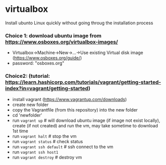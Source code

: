 # virtualbox

Install ubunto Linux quickly without going throug the installation process

### Choice 1: download ubuntu image from https://www.osboxes.org/virtualbox-images/
   * Virtualbox->Machine->New->...->Use existing Virtual disk image (https://www.osboxes.org/guide/)
   * password: "osboxes.org"

### Choice2: (tutorial: https://learn.hashicorp.com/tutorials/vagrant/getting-started-index?in=vagrant/getting-started)
  * install vagrant (https://www.vagrantup.com/downloads)
  * create new folder 
  * copy the Vagrantfile (from this repository) into the new folder
  * cd 'newfolder'
  * run `vagrant up`  # will download ubuntu image (if image not exist locally), create (if not created) and run the vm, may take sometime to download 1st time
  * run `vagrant halt` # stop the vm  
  * run `vagrant status` # check status
  * run `vagrant ssh default` # ssh connect to the vm
  * run `vagrant ssh host1`
  * run `vagrant destroy`  # destroy vm

  
  
  
